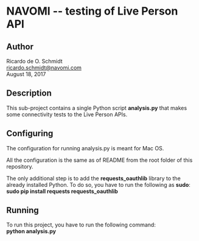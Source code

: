 # NAVOMI -- testing of Live Person API

## Author

Ricardo de O. Schmidt  
ricardo.schmidt@navomi.com  
August 18, 2017


## Description

This sub-project contains a single Python script __analysis.py__ that makes some
connectivity tests to the Live Person APIs.

## Configuring

The configuration for running analysis.py is meant for Mac OS.

All the configuration is the same as of README from the root folder of this
repository.

The only additional step is to add the <b>requests_oauthlib</b> library to the
already installed Python. To do so, you have to run the following as __sudo__:  
<b>sudo pip install requests requests_oauthlib</b>

## Running

To run this project, you have to run the following command:  
<b>python analysis.py</b>

